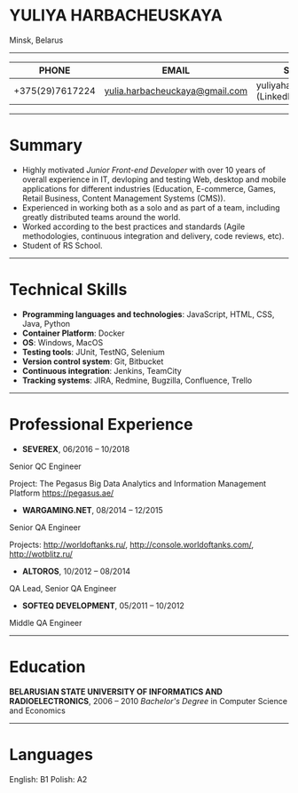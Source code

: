 # YULIYA HARBACHEUSKAYA
Minsk, Belarus

***

| PHONE | EMAIL | SOCIALS  |
|---|---|---|
| +375(29)7617224 | yulia.harbacheuckaya@gmail.com  | yuliyaharbacheuskaya (LinkedIn)|

---
# Summary
* Highly motivated *Junior Front-end Developer* with over 10 years of overall experience in IT, devloping and testing Web, desktop and mobile applications for different industries (Education, E-commerce, Games, Retail Business, Content Management Systems (CMS)).
* Experienced in working both as a solo and as part of a team, including greatly distributed teams around the world.
* Worked according to the best practices and standards (Agile methodologies, continuous integration and delivery, code reviews, etc).
* Student of RS School.

---
# Technical Skills
* **Programming languages and technologies**: JavaScript, HTML, CSS, Java, Python
* **Container Platform**: Docker
* **OS**: Windows, MacOS
* **Testing tools**: JUnit, TestNG, Selenium
* **Version control system**: Git, Bitbucket
* **Continuous integration**: Jenkins, TeamCity 
* **Tracking systems**: JIRA, Redmine, Bugzilla, Confluence, Trello

---
# Professional Experience
* **SEVEREX**, 06/2016 – 10/2018

Senior QC Engineer

Project: The Pegasus Big Data Analytics and Information Management Platform https://pegasus.ae/

* **WARGAMING.NET**, 08/2014 – 12/2015

Senior QA Engineer

Projects: http://worldoftanks.ru/, http://console.worldoftanks.com/, http://wotblitz.ru/

* **ALTOROS**, 10/2012 – 08/2014

QA Lead, Senior QA Engineer

* **SOFTEQ DEVELOPMENT**, 05/2011 – 10/2012

Middle QA Engineer

---
# Education
**BELARUSIAN STATE UNIVERSITY OF INFORMATICS AND RADIOELECTRONICS**, 2006 – 2010
*Bachelor's Degree*
in Computer Science and Economics

---
# Languages
English: B1
Polish: A2
